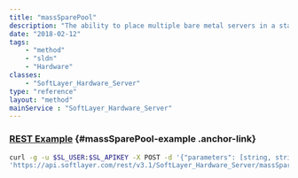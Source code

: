 ```yaml
---
title: "massSparePool"
description: "The ability to place multiple bare metal servers in a state where they are powered down and ports closed yet still allocated to the customer as a part of the Spare Pool program. "
date: "2018-02-12"
tags:
    - "method"
    - "sldn"
    - "Hardware"
classes:
    - "SoftLayer_Hardware_Server"
type: "reference"
layout: "method"
mainService : "SoftLayer_Hardware_Server"
---
```


### [REST Example](#massSparePool-example) <a href="/article/rest/"><i class="fas fa-question"></i></a> {#massSparePool-example .anchor-link} 
```bash
curl -g -u $SL_USER:$SL_APIKEY -X POST -d '{"parameters": [string, string, boolean]}' \
'https://api.softlayer.com/rest/v3.1/SoftLayer_Hardware_Server/massSparePool'
```
